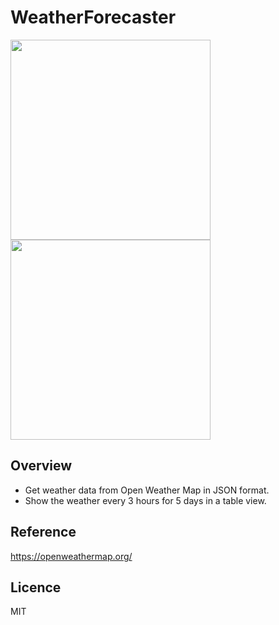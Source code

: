 # WeatherForecaster
<img src="https://user-images.githubusercontent.com/76898162/122634305-62af2d80-d118-11eb-8af2-77c18496d4e2.png" width="320px"> <img src="https://user-images.githubusercontent.com/76898162/122634330-8e321800-d118-11eb-8577-f6f0c76c1b3e.png" width="320px">

## Overview
- Get weather data from Open Weather Map in JSON format.
- Show the weather every 3 hours for 5 days in a table view.

## Reference
https://openweathermap.org/

## Licence
MIT
